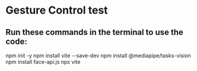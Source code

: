 # Gesture Control test 

## Run these commands in the terminal to use the code: 

npm init -y
npm install vite --save-dev
npm install @mediapipe/tasks-vision
npm install face-api.js
npx vite
